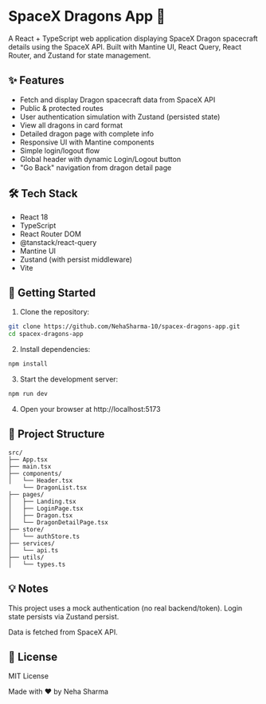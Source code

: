 # SpaceX Dragons App 🚀

A React + TypeScript web application displaying SpaceX Dragon spacecraft details using the SpaceX API. Built with Mantine UI, React Query, React Router, and Zustand for state management.

## ✨ Features

- Fetch and display Dragon spacecraft data from SpaceX API
- Public & protected routes
- User authentication simulation with Zustand (persisted state)
- View all dragons in card format
- Detailed dragon page with complete info
- Responsive UI with Mantine components
- Simple login/logout flow
- Global header with dynamic Login/Logout button
- "Go Back" navigation from dragon detail page

## 🛠️ Tech Stack

- React 18
- TypeScript
- React Router DOM
- @tanstack/react-query
- Mantine UI
- Zustand (with persist middleware)
- Vite

## 🚀 Getting Started

1. Clone the repository:


```bash
git clone https://github.com/NehaSharma-10/spacex-dragons-app.git
cd spacex-dragons-app
```


2. Install dependencies:  

```bash
npm install
```


3. Start the development server:
```bash
npm run dev
```
4.  Open your browser at http://localhost:5173




## 📁 Project Structure

```
src/
├── App.tsx
├── main.tsx
├── components/
│   └── Header.tsx
    └── DragonList.tsx
├── pages/
│   ├── Landing.tsx
│   ├── LoginPage.tsx
│   ├── Dragon.tsx
│   └── DragonDetailPage.tsx
├── store/
│   └── authStore.ts
├── services/
│   └── api.ts
├── utils/
│   └── types.ts
```


## 💡 Notes
This project uses a mock authentication (no real backend/token). Login state persists via Zustand persist.

Data is fetched from SpaceX API.

## 📜 License
MIT License

Made with ❤️ by Neha Sharma